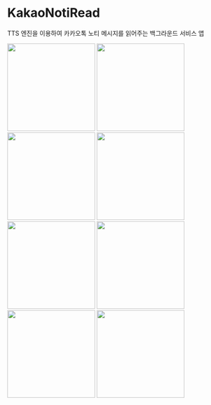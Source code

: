 # KakaoNotiRead

TTS 엔진을 이용하여 카카오톡 노티 메시지를 읽어주는 백그라운드 서비스 앱

<div>
  <img width ="200" src="https://user-images.githubusercontent.com/28755528/61182594-c26d4600-a670-11e9-84f8-a732224c2039.jpg">
  <img width ="200" src="https://user-images.githubusercontent.com/28755528/61182613-f6e10200-a670-11e9-8bac-3363fb6917d3.jpg">
  <img width ="200" src="https://user-images.githubusercontent.com/28755528/61182632-1b3cde80-a671-11e9-8f55-22f38b5f8891.jpg">
  <img width ="200" src="https://user-images.githubusercontent.com/28755528/61182637-2db71800-a671-11e9-8f80-c4abc67b69c0.jpg">
  <img width ="200" src="https://user-images.githubusercontent.com/28755528/61182644-34de2600-a671-11e9-9dfe-f844763689f7.jpg">
  <img width ="200" src="https://user-images.githubusercontent.com/28755528/61182646-3f002480-a671-11e9-82a0-f2bb8b1f724f.jpg">
  <img width ="200" src="https://user-images.githubusercontent.com/28755528/61182649-46273280-a671-11e9-9fea-4210c7a9e0a2.jpg">
  <img width ="200" src="https://user-images.githubusercontent.com/28755528/61182652-4de6d700-a671-11e9-83e8-2469b98322e4.jpg">
</div>

